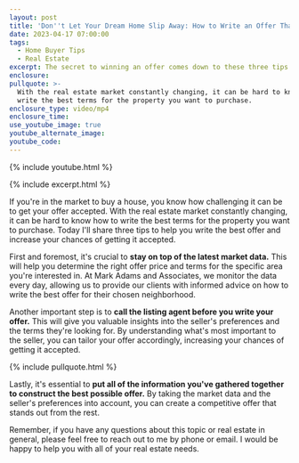 ```yaml
---
layout: post
title: 'Don''t Let Your Dream Home Slip Away: How to Write an Offer That Stands Out'
date: 2023-04-17 07:00:00
tags:
  - Home Buyer Tips
  - Real Estate
excerpt: The secret to winning an offer comes down to these three tips.
enclosure:
pullquote: >-
  With the real estate market constantly changing, it can be hard to know how to
  write the best terms for the property you want to purchase.
enclosure_type: video/mp4
enclosure_time:
use_youtube_image: true
youtube_alternate_image:
youtube_code:
---
```

{% include youtube.html %}

{% include excerpt.html %}

If you're in the market to buy a house, you know how challenging it can be to get your offer accepted. With the real estate market constantly changing, it can be hard to know how to write the best terms for the property you want to purchase. Today I'll share three tips to help you write the best offer and increase your chances of getting it accepted.

First and foremost, it's crucial to **stay on top of the latest market data.** This will help you determine the right offer price and terms for the specific area you're interested in. At Mark Adams and Associates, we monitor the data every day, allowing us to provide our clients with informed advice on how to write the best offer for their chosen neighborhood.

Another important step is to **call the listing agent before you write your offer.** This will give you valuable insights into the seller's preferences and the terms they're looking for. By understanding what's most important to the seller, you can tailor your offer accordingly, increasing your chances of getting it accepted.

{% include pullquote.html %}

Lastly, it's essential to **put all of the information you've gathered together to construct the best possible offer.** By taking the market data and the seller's preferences into account, you can create a competitive offer that stands out from the rest.

Remember, if you have any questions about this topic or real estate in general, please feel free to reach out to me by phone or email. I would be happy to help you with all of your real estate needs.